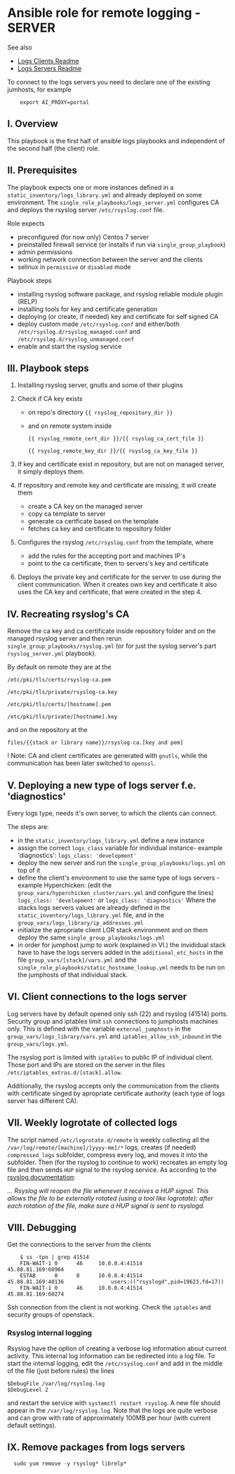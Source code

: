 # Ansible role for remote logging - SERVER

See also

 - [Logs Clients Readme](../logs_toprm/README.md)
 - [Logs Servers Readme](../logs_server/README.md)

To connect to the logs servers you need to declare one of the existing jumhosts, for example
```
    export AI_PROXY=portal
```

## I. Overview

This playbook is the first half of ansible logs playbooks and independent of the
second half (the client) role.

## II. Prerequisites

The playbook expects one or more instances defined in a `static_inventory/logs_library.yml`
and already deployed on some environment.
The `single_role_playbooks/logs_server.yml` configures CA and deploys the rsyslog
server `/etc/rsyslog.conf` file.

Role expects
 - preconfigured (for now only) Centos 7 server
 - preinstalled firewall service (or installs if run via `single_group_playbook`)
 - admin permissions
 - working network connection between the server and the clients
 - selinux in `permissive` or `disabled` mode

Playbook steps
 - installing rsyslog software package, and rsyslog reliable module plugin (RELP)
 - installing tools for key and certificate generation
 - deploying (or create, if needed) key and certificate for self signed CA
 - deploy custom made `/etc/rsyslog.conf` and either/both `/etc/rsyslog.d/rsyslog_managed.conf`
   and `/etc/rsyslog.d/rsyslog_unmanaged.conf`
 - enable and start the rsyslog service

## III. Playbook steps

1. Installing rsyslog server, gnutls and some of their plugins
2. Check if CA key exists
    - on repo's directory `{{ rsyslog_repository_dir }}`
    - and on remote system inside

      `{{ rsyslog_remote_cert_dir }}/{{ rsyslog_ca_cert_file }}`

      `{{ rsyslog_remote_key_dir }}/{{ rsyslog_ca_key_file }}`

3. If key and certificate exist in repository, but are not on managed server, it
   simply deploys them.
4. If repository and remote key and certificate are missing, it will create them
    - create a CA key on the managed server
    - copy ca template to server
    - generate ca certficate based on the template
    - fetches ca key and certificate to repository folder
5. Configures the rsyslog `/etc/rsyslog.conf` from the template, where
   - add the rules for the accepting port and machines IP's
   - point to the ca certificate, then to servers's key and certificate
6. Deploys the private key and certificate for the server to use during the client
   communication. When it creates own key and certificate it also uses the CA key
   and certificate, that were created in the step 4.

## IV. Recreating rsyslog's CA

Remove the ca key and ca certificate inside repository folder and on the managed
rsyslog server and then rerun
`single_group_playbooks/rsyslog.yml` (or for just the syslog server's part
`rsyslog_server.yml` playbook).

By default on remote they are at the

   `/etc/pki/tls/certs/rsyslog-ca.pem`

   `/etc/pki/tls/private/rsyslog-ca.key`

   `/etc/pki/tls/certs/[hostname].pem`

   `/etc/pki/tls/private/[hostname].key`

and on the repository at the

   `files/{{stack or library name}}/rsyslog-ca.[key and pem]`

! Note: CA and client certificates are generated with `gnutls`, while the communication has
been later switched to `openssl`.

## V. Deploying a new type of logs server f.e. 'diagnostics'

Every logs type, needs it's own server, to which the clients can connect.

The steps are:
- in the `static_inventory/logs_library.yml` define a new instance
- assign the correct `logs_class` variable for individual instance- example 'diagnostics':
    `logs_class: 'development'`
- deploy the new server and run the `single_group_playbooks/logs.yml` on top of it
- define the client's environment to use the same type of logs servers - example Hyperchicken:
  (edit the `group_vars/hyperchicken_cluster/vars.yml` and configure the lines)
  `logs_class: 'development'` or `logs_class: 'diagnostics'`
  Where the stacks logs servers values are already defined in the `static_inventory/logs_library.yml`
  file, and in the `group_vars/logs_library/ip_addresses.yml`
- initialize the apropriate client LOR stack environment and on them deploy the same `single_group_playbooks/logs.yml`
- in order for jumphost jump to work (explained in VI.) the invididual stack have to have the logs servers added in the
  `additional_etc_hosts` in the file `group_vars/[stack]/vars.yml` and the `single_role_playbooks/static_hostname_lookup.yml` 
  needs to be run on the jumphosts of that individual stack.


## VI. Client connections to the logs server

Log servers have by default opened only ssh (22) and rsyslog (41514) ports. Security group and iptables
limit `ssh` connections to jumphosts machines only. This is defined with the variable `external_jumphosts`
in the `group_vars/logs_library/vars.yml` and `iptables_allow_ssh_inbound` in the `group_vars/logs.yml`.

The rsyslog port is limited with `iptables` to public IP of individual client. Those port and IPs are stored
on the server in the files `/etc/iptables_extras.d/[stack].allow`.

Additionally, the rsyslog accepts only the communication from the clients with certificate singed by apropriate
certificate authority (each type of logs server has different CA).

## VII. Weekly logrotate of collected logs

The script named `/etc/logrotate.d/remote` is weekly collecting all the `/var/log/remote/[machine]/[yyyy-mm]/*`
logs, creates (if needed) `compressed_logs` subfolder, compress every log, and moves it into the subfolder.
Then (for the rsyslog to continue to work) recreates an empty log file and then sends `HUP` signal to the rsyslog
service. As according to the [rsyslog documentation](https://www.rsyslog.com/doc/v8-stable/configuration/modules/omprog.html):

*... Rsyslog will reopen the file whenever it receives a HUP signal. This allows the file to be externally rotated (using a tool like logrotate): after each rotation of the file, make sure a HUP signal is sent to rsyslogd.*

## VIII. Debugging

Get the connections to the server from the clients

```
    $ ss -tpn | grep 41514
    FIN-WAIT-1 0      46     10.0.0.4:41514              45.88.81.169:60964
    ESTAB      0      0      10.0.0.4:41514              45.88.81.169:40136               users:(("rsyslogd",pid=19623,fd=17))
    FIN-WAIT-1 0      46     10.0.0.4:41514              45.88.81.169:60274
```

Ssh connection from the client is not working. Check the `iptables` and security groups of openstack.

### Rsyslog internal logging

Rsyslog have the option of creating a verbose log information about current activity. This
internal log information can be redirected into a log file. To start the internal logging,
edit the `/etc/rsyslog.conf` and add in the middle of the file (just before rules) the lines

```
$DebugFile /var/log/rsyslog.log
$DebugLevel 2
```

and restart the service with `systemctl restart rsyslog`. A new file should appear
in the `/var/log/rsyslog.log`. Note that the logs are quite verbose and can grow with
rate of approximately 100MB per hour (with current default settings).

## IX. Remove packages from logs servers

```
  sudo yum remove -y rsyslog* librelp*
```
